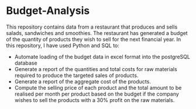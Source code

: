 # Budget-Analysis
This repository contains data from a restaurant that produces and sells salads, sandwiches and smoothies. 
The restaurant has generated a budget of the quantity of products they wish to sell for the next financial year. 
In this repository, I have used Python and SQL to:
* Automate loading of the budget data in excel format into the postgreSQL database
* Generate a report of the quantities and total costs for raw materials required to produce the targeted sales of products.
* Generate a report of the aggregate cost of the products.
* Compute the selling price of each product and the total amount to be realised per month per product based on the budget if the company wishes to sell the products with a 30% profit on the raw materials.   

